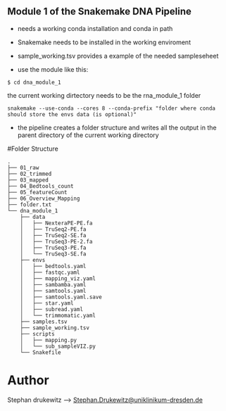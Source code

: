 ## Module 1 of the Snakemake DNA Pipeline

* needs a working conda installation and conda in path

* Snakemake needs to be installed in the working enviroment

* sample_working.tsv provides a example of the needed sampleseheet

* use the module like this:

```
$ cd dna_module_1
```

the current working dirtectory needs to be the rna_module_1 folder 

```
snakemake --use-conda --cores 8 --conda-prefix "folder where conda should store the envs data (is optional)"

```


* the pipeline creates a folder structure and writes all the output in the parent directory of the current working directory 

#Folder Structure
```
.
├── 01_raw
├── 02_trimmed
├── 03_mapped
├── 04_Bedtools_count
├── 05_featureCount
├── 06_Overview_Mapping
├── folder.txt
└── dna_module_1
    ├── data
    │   ├── NexteraPE-PE.fa
    │   ├── TruSeq2-PE.fa
    │   ├── TruSeq2-SE.fa
    │   ├── TruSeq3-PE-2.fa
    │   ├── TruSeq3-PE.fa
    │   └── TruSeq3-SE.fa
    ├── envs
    │   ├── bedtools.yaml
    │   ├── fastqc.yaml
    │   ├── mapping_viz.yaml
    │   ├── sambamba.yaml
    │   ├── samtools.yaml
    │   ├── samtools.yaml.save
    │   ├── star.yaml
    │   ├── subread.yaml
    │   └── trimmomatic.yaml
    ├── samples.tsv
    ├── sample_working.tsv
    ├── scripts
    │   ├── mapping.py
    │   └── sub_sampleVIZ.py
    └── Snakefile
```
# Author
Stephan drukewitz --> Stephan.Drukewitz@uniklinikum-dresden.de

